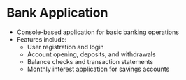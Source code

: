 # Bank Application

- Console-based application for basic banking operations
- Features include:
  - User registration and login
  - Account opening, deposits, and withdrawals
  - Balance checks and transaction statements
  - Monthly interest application for savings accounts
